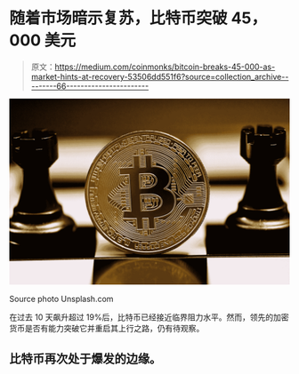 # 随着市场暗示复苏，比特币突破 45，000 美元

> 原文：<https://medium.com/coinmonks/bitcoin-breaks-45-000-as-market-hints-at-recovery-53506dd551f6?source=collection_archive---------66----------------------->

![](img/b77f8583285a62c2716e2b3ac1a9ff51.png)

Source photo Unsplash.com

在过去 10 天飙升超过 19%后，比特币已经接近临界阻力水平。然而，领先的加密货币是否有能力突破它并重启其上行之路，仍有待观察。

## 比特币再次处于爆发的边缘。